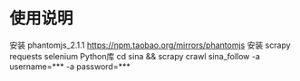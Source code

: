 使用说明
=======
安装 phantomjs_2.1.1
https://npm.taobao.org/mirrors/phantomjs
安装 scrapy requests selenium Python库
cd sina && scrapy crawl sina_follow -a username=*** -a password=***
